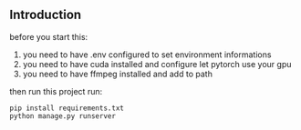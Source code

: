 ## Introduction
before you start this:
1. you need to have .env configured to set environment informations
2. you need to have cuda installed and configure let pytorch use your gpu
3. you need to have ffmpeg installed and add to path

then run this project run:

    pip install requirements.txt
    python manage.py runserver
